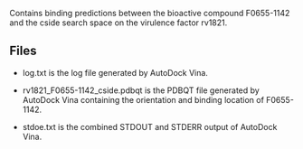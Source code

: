 Contains binding predictions between the bioactive compound F0655-1142 and the cside search space on the virulence factor rv1821.

## Files

- log.txt is the log file generated by AutoDock Vina.

- rv1821_F0655-1142_cside.pdbqt is the PDBQT file generated by AutoDock Vina containing the orientation and binding location of F0655-1142.

- stdoe.txt is the combined STDOUT and STDERR output of AutoDock Vina.

